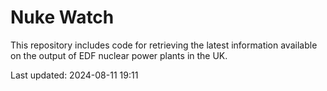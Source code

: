 # Nuke Watch

This repository includes code for retrieving the latest information available on the output of EDF nuclear power plants in the UK.

Last updated: 2024-08-11 19:11